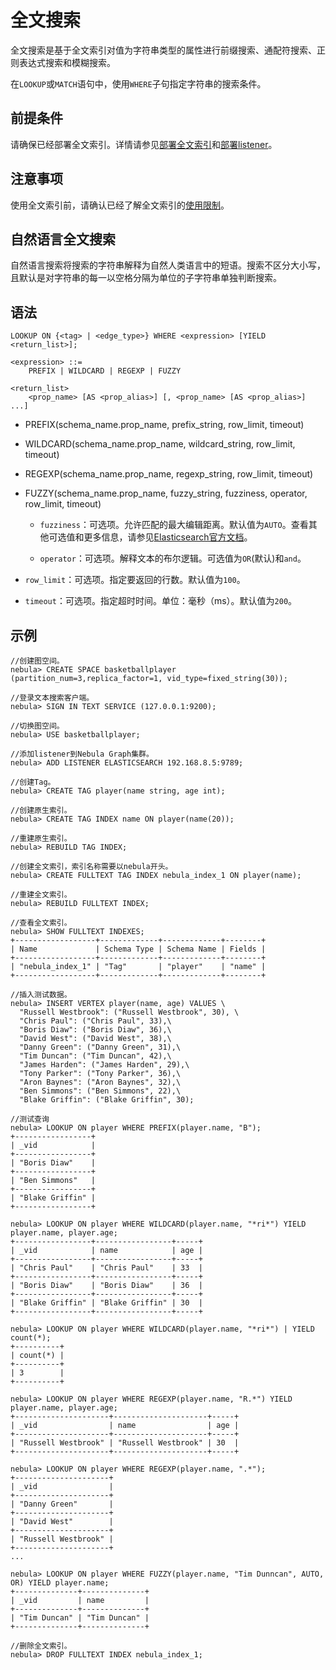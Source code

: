 # 全文搜索

全文搜索是基于全文索引对值为字符串类型的属性进行前缀搜索、通配符搜索、正则表达式搜索和模糊搜索。

在`LOOKUP`或`MATCH`语句中，使用`WHERE`子句指定字符串的搜索条件。

## 前提条件

请确保已经部署全文索引。详情请参见[部署全文索引](../../4.deployment-and-installation/6.deploy-text-based-index/2.deploy-es.md)和[部署listener](../../4.deployment-and-installation/6.deploy-text-based-index/3.deploy-listener.md)。

## 注意事项

使用全文索引前，请确认已经了解全文索引的[使用限制](../../4.deployment-and-installation/6.deploy-text-based-index/1.text-based-index-restrictions.md)。

## 自然语言全文搜索

自然语言搜索将搜索的字符串解释为自然人类语言中的短语。搜索不区分大小写，且默认是对字符串的每一以空格分隔为单位的子字符串单独判断搜索。

## 语法

```ngql
LOOKUP ON {<tag> | <edge_type>} WHERE <expression> [YIELD <return_list>];

<expression> ::=
    PREFIX | WILDCARD | REGEXP | FUZZY

<return_list>
    <prop_name> [AS <prop_alias>] [, <prop_name> [AS <prop_alias>] ...]
```

- PREFIX(schema_name.prop_name, prefix_string, row_limit, timeout)

- WILDCARD(schema_name.prop_name, wildcard_string, row_limit, timeout)

- REGEXP(schema_name.prop_name, regexp_string, row_limit, timeout)

- FUZZY(schema_name.prop_name, fuzzy_string, fuzziness, operator, row_limit, timeout)

  - `fuzziness`：可选项。允许匹配的最大编辑距离。默认值为`AUTO`。查看其他可选值和更多信息，请参见[Elasticsearch官方文档](https://www.elastic.co/guide/en/elasticsearch/reference/6.8/common-options.html#fuzziness)。

  - `operator`：可选项。解释文本的布尔逻辑。可选值为`OR`(默认)和`and`。
  
- `row_limit`：可选项。指定要返回的行数。默认值为`100`。

- `timeout`：可选项。指定超时时间。单位：毫秒（ms）。默认值为`200`。

## 示例

```ngql
//创建图空间。
nebula> CREATE SPACE basketballplayer (partition_num=3,replica_factor=1, vid_type=fixed_string(30));

//登录文本搜索客户端。
nebula> SIGN IN TEXT SERVICE (127.0.0.1:9200);

//切换图空间。
nebula> USE basketballplayer;

//添加listener到Nebula Graph集群。
nebula> ADD LISTENER ELASTICSEARCH 192.168.8.5:9789;

//创建Tag。
nebula> CREATE TAG player(name string, age int);

//创建原生索引。
nebula> CREATE TAG INDEX name ON player(name(20));

//重建原生索引。
nebula> REBUILD TAG INDEX;

//创建全文索引，索引名称需要以nebula开头。
nebula> CREATE FULLTEXT TAG INDEX nebula_index_1 ON player(name);

//重建全文索引。
nebula> REBUILD FULLTEXT INDEX;

//查看全文索引。
nebula> SHOW FULLTEXT INDEXES;
+------------------+-------------+-------------+--------+
| Name             | Schema Type | Schema Name | Fields |
+------------------+-------------+-------------+--------+
| "nebula_index_1" | "Tag"       | "player"    | "name" |
+------------------+-------------+-------------+--------+

//插入测试数据。
nebula> INSERT VERTEX player(name, age) VALUES \
  "Russell Westbrook": ("Russell Westbrook", 30), \
  "Chris Paul": ("Chris Paul", 33),\
  "Boris Diaw": ("Boris Diaw", 36),\
  "David West": ("David West", 38),\
  "Danny Green": ("Danny Green", 31),\
  "Tim Duncan": ("Tim Duncan", 42),\
  "James Harden": ("James Harden", 29),\
  "Tony Parker": ("Tony Parker", 36),\
  "Aron Baynes": ("Aron Baynes", 32),\
  "Ben Simmons": ("Ben Simmons", 22),\
  "Blake Griffin": ("Blake Griffin", 30);

//测试查询
nebula> LOOKUP ON player WHERE PREFIX(player.name, "B");
+-----------------+
| _vid            |
+-----------------+
| "Boris Diaw"    |
+-----------------+
| "Ben Simmons"   |
+-----------------+
| "Blake Griffin" |
+-----------------+

nebula> LOOKUP ON player WHERE WILDCARD(player.name, "*ri*") YIELD player.name, player.age;
+-----------------+-----------------+-----+
| _vid            | name            | age |
+-----------------+-----------------+-----+
| "Chris Paul"    | "Chris Paul"    | 33  |
+-----------------+-----------------+-----+
| "Boris Diaw"    | "Boris Diaw"    | 36  |
+-----------------+-----------------+-----+
| "Blake Griffin" | "Blake Griffin" | 30  |
+-----------------+-----------------+-----+

nebula> LOOKUP ON player WHERE WILDCARD(player.name, "*ri*") | YIELD count(*);
+----------+
| count(*) |
+----------+
| 3        |
+----------+

nebula> LOOKUP ON player WHERE REGEXP(player.name, "R.*") YIELD player.name, player.age;
+---------------------+---------------------+-----+
| _vid                | name                | age |
+---------------------+---------------------+-----+
| "Russell Westbrook" | "Russell Westbrook" | 30  |
+---------------------+---------------------+-----+

nebula> LOOKUP ON player WHERE REGEXP(player.name, ".*");
+---------------------+
| _vid                |
+---------------------+
| "Danny Green"       |
+---------------------+
| "David West"        |
+---------------------+
| "Russell Westbrook" |
+---------------------+
...

nebula> LOOKUP ON player WHERE FUZZY(player.name, "Tim Dunncan", AUTO, OR) YIELD player.name;
+--------------+--------------+
| _vid         | name         |
+--------------+--------------+
| "Tim Duncan" | "Tim Duncan" |
+--------------+--------------+

//删除全文索引。
nebula> DROP FULLTEXT INDEX nebula_index_1;
```
